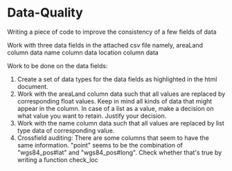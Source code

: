 # Data-Quality
Writing a piece of code to improve the consistency of a few fields of data

Work with three data fields in the attached csv file namely, 
areaLand column data
name column data
location column data

Work to be done on the data fields:
1. Create a set of data types for the data fields as highlighted in the html document. 
2. Work with the areaLand column data such that all values are replaced by corresponding float values. Keep in mind all kinds of data that might appear in the column. In case of a list as a value, make a decision on what value you want to retain. Justify your decision. 
3. Work with the name column data such that all values are replaced by list type data of corresponding value. 
4. Crossfield auditing: There are some columns that seem to have the same information. "point" seems to be the combination of "wgs84_pos#lat" and "wgs84_pos#long". Check whether that's true by writing a function check_loc
